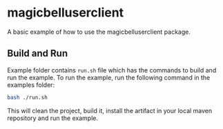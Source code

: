 # magicbelluserclient

A basic example of how to use the magicbelluserclient package.

## Build and Run

Example folder contains `run.sh` file which has the commands to build and run the example.
To run the example, run the following command in the examples folder:

```sh
bash ./run.sh
```

This will clean the project, build it, install the artifact in your local maven repository and run the example.
